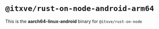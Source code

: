 # `@itxve/rust-on-node-android-arm64`

This is the **aarch64-linux-android** binary for `@itxve/rust-on-node`
